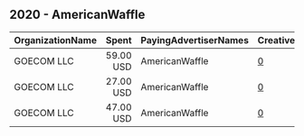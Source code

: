 ## 2020 - AmericanWaffle 
|OrganizationName|Spent|PayingAdvertiserNames|CreativeUrls|Impressions|Genders|AgeBrackets|CountryCodes|BillingAddresses|CandidateBallotInformation|
|:---|---:|:---|:---|---:|:---|:---|:---|:---|:---|
|GOECOM LLC|59.00 USD|AmericanWaffle|[0](https://www.snap.com/political-ads/asset/1f18b7c14f4810221edc30eb51bc8886c36b6296c2a3b5d6fedaaf9daadc6c3a?mediaType=mp4)|9,197||18+|united states|US||
|GOECOM LLC|27.00 USD|AmericanWaffle|[0](https://www.snap.com/political-ads/asset/1f18b7c14f4810221edc30eb51bc8886c36b6296c2a3b5d6fedaaf9daadc6c3a?mediaType=mp4)|5,600||18+|united states|US||
|GOECOM LLC|47.00 USD|AmericanWaffle|[0](https://www.snap.com/political-ads/asset/1f18b7c14f4810221edc30eb51bc8886c36b6296c2a3b5d6fedaaf9daadc6c3a?mediaType=mp4)|4,049||18+|united states|US||
